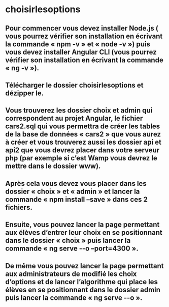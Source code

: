 # choisirlesoptions
## Pour commencer vous devez installer Node.js ( vous pourrez vérifier son installation en écrivant la commande « npm -v » et « node -v ») puis vous devez installer Angular CLI (vous pourrez vérifier son installation en écrivant la commande « ng -v »).
## Télécharger le dossier choisirlesoptions et dézipper le.
## Vous trouverez les dossier choix et admin qui correspondent au projet Angular, le fichier cars2.sql qui vous permettra de créer les tables de la base de données « cars2 » que vous aurez à créer et vous trouverez aussi les dossier api et api2 que vous devrez placer dans votre serveur php (par exemple si c’est Wamp vous devrez le mettre dans le dossier www).
## Après cela vous devez vous placer dans les dossier « choix »  et « admin » et lancer la commande « npm install –save » dans ces 2 fichiers.
## Ensuite, vous pouvez lancer la page permettant aux élèves d’entrer leur choix en se positionnant dans le dossier « choix » puis lancer la commande « ng serve --o –port=4300 ».
## De même vous pouvez lancer la page permettant aux administrateurs de modifié les choix d’options et de lancer l’algorithme qui place les élèves en se positionnant dans le dossier admin puis lancer la commande « ng serve --o ». 
